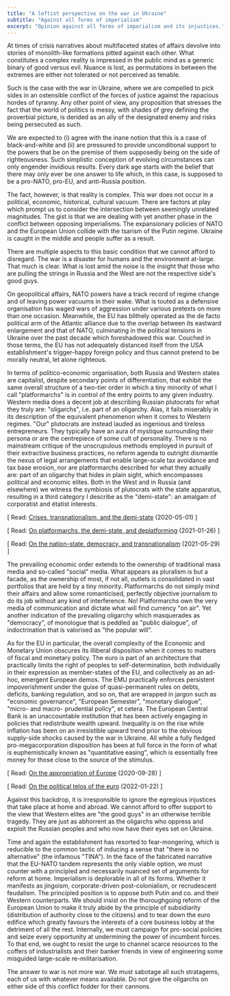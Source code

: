 ```yaml
---
title: "A leftist perspective on the war in Ukraine"
subtitle: "Against all forms of imperialism"
excerpt: "Opinion against all forms of imperialism and its injustices."
---
```


At times of crisis narratives about multifaceted states of affairs
devolve into stories of monolith-like formations pitted against each
other.  What constitutes a complex reality is impressed in the public
mind as a generic binary of good versus evil.  Nuance is lost, as
permutations in between the extremes are either not tolerated or not
perceived as tenable.

Such is the case with the war in Ukraine, where we are compelled to pick
sides in an ostensible conflict of the forces of justice against the
rapacious hordes of tyranny.  Any other point of view, any proposition
that stresses the fact that the world of politics is messy, with shades
of grey defining the proverbial picture, is derided as an ally of the
designated enemy and risks being persecuted as such.

We are expected to (i) agree with the inane notion that this is a case
of black-and-white and (ii) are pressured to provide unconditional
support to the powers that be on the premise of them supposedly being on
the side of righteousness.  Such simplistic conception of evolving
circumstances can only engender invidious results.  Every dark age
starts with the belief that there may only ever be one answer to life
which, in this case, is supposed to be a pro-NATO, pro-EU, and
anti-Russia position.

The fact, however, is that reality is complex.  This war does not occur
in a political, economic, historical, cultural vacuum.  There are
factors at play which prompt us to consider the intersection between
seemingly unrelated magnitudes.  The gist is that we are dealing with
yet another phase in the conflict between opposing imperialisms.  The
expansionary policies of NATO and the European Union collide with the
tsarism of the Putin regime.  Ukraine is caught in the middle and people
suffer as a result.

There are multiple aspects to this basic condition that we cannot afford
to disregard.  The war is a disaster for humans and the environment
at-large.  That much is clear.  What is lost amid the noise is the
insight that those who are pulling the strings in Russia and the West
are not the respective side's good guys.

On geopolitical affairs, NATO powers have a track record of regime
change and of leaving power vacuums in their wake.  What is touted as a
defensive organisation has waged wars of aggression under various
pretexts on more than one occasion.  Meanwhile, the EU has blithely
operated as the de facto political arm of the Atlantic alliance due to
the overlap between its eastward enlargement and that of NATO,
culminating in the political tensions in Ukraine over the past decade
which foreshadowed this war.  Couched in those terms, the EU has not
adequately distanced itself from the USA establishment's trigger-happy
foreign policy and thus cannot pretend to be morally neutral, let alone
righteous.

In terms of politico-economic organisation, both Russia and Western
states are capitalist, despite secondary points of differentiation, that
exhibit the same overall structure of a two-tier order in which a tiny
minority of what I call "platformarchs" is in control of the entry
points to any given industry.  Western media does a decent job at
describing Russian plutocrats for what they truly are: "oligarchs",
i.e. part of an oligarchy.  Alas, it fails miserably in its description
of the equivalent phenomenon when it comes to Western regimes.  "Our"
plutocrats are instead lauded as ingenious and tireless entrepreneurs.
They typically have an aura of mystique surrounding their persona or are
the centrepiece of some cult of personality.  There is no mainstream
critique of the unscrupulous methods employed in pursuit of their
extractive business practices, no reform agenda to outright dismantle
the nexus of legal arrangements that enable large-scale tax avoidance
and tax base erosion, nor are platformarchs described for what they
actually are: part of an oligarchy that hides in plain sight, which
encompasses political and economic elites.  Both in the West and in
Russia (and elsewhere) we witness the symbiosis of plutocrats with the
state apparatus, resulting in a third category I describe as the
"demi-state": an amalgam of corporatist and étatist interests.

[ Read: [Crises, transnationalism, and the
demi-state](https://protesilaos.com/politics/2020-05-01-internationalism-localism/)
(2020-05-01) ]

[ Read: [On platformarchs, the demi-state, and
deplatforming](https://protesilaos.com/politics/2021-01-26-platformarchs-demistate-deplatforming/)
(2021-01-26) ]

[ Read: [On the nation-state, democracy, and
transnationalism](https://protesilaos.com/politics/2021-05-29-nation-state-democracy-transnationalism/)
(2021-05-29) ]

The prevailing economic order extends to the ownership of traditional
mass media and so-called "social" media.  What appears as pluralism is
but a facade, as the ownership of most, if not all, outlets is
consolidated in vast portfolios that are held by a tiny minority.
Platformarchs do not simply mind their affairs and allow some
romanticised, perfectly objective journalism to do its job without any
kind of interference.  No!  Platformarchs own the very media of
communication and dictate what will find currency "on air".  Yet another
indication of the prevailing oligarchy which masquerades as "democracy",
of monologue that is peddled as "public dialogue", of indoctrination
that is valorised as "the popular will".

As for the EU in particular, the overall complexity of the Economic and
Monetary Union obscures its illiberal disposition when it comes to
matters of fiscal and monetary policy.  The euro is part of an
architecture that practically limits the right of peoples to
self-determination, both individually in their expression as
member-states of the EU, and collectively as an ad-hoc, emergent
European demos.  The EMU practically enforces persistent impoverishment
under the guise of quasi-permanent rules on debts, deficits, banking
regulation, and so on, that are wrapped in jargon such as "economic
governance", "European Semester", "monetary dialogue", "micro- and
macro- prudential policy", et cetera.  The European Central Bank is an
unaccountable institution that has been actively engaging in policies
that redistribute wealth upward.  Inequality is on the rise while
inflation has been on an irresistible upward trend prior to the obvious
supply-side shocks caused by the war in Ukraine.  All while a fully
fledged pro-megacorporation disposition has been at full force in the
form of what is euphemistically known as "quantitative easing", which is
essentially free money for those close to the source of the stimulus.

[ Read: [On the appropriation of
Europe](https://protesilaos.com/politics/2020-09-28-appropriation-europe/)
(2020-09-28) ]

[ Read: [On the political telos of the
euro](https://protesilaos.com/politics/2022-01-22-euro-political-end/)
(2022-01-22) ]

Against this backdrop, it is irresponsible to ignore the egregious
injustices that take place at home and abroad.  We cannot afford to
offer support to the view that Western elites are "the good guys" in an
otherwise terrible tragedy.  They are just as abhorrent as the oligarchs
who oppress and exploit the Russian peoples and who now have their eyes
set on Ukraine.

Time and again the establishment has resorted to fear-mongering, which
is reducible to the common tactic of inducing a sense that "there is no
alternative" (the infamous "TINA").  In the face of the fabricated
narrative that the EU-NATO tandem represents the only viable option, we
must counter with a principled and necessarily nuanced set of arguments
for reform at home.  Imperialism is deplorable in all of its forms.
Whether it manifests as jingoism, corporate-driven post-colonialism, or
recrudescent feudalism.  The principled position is to oppose both Putin
and co. and their Western counterparts.  We should insist on the
thoroughgoing reform of the European Union to make it truly abide by the
principle of subsidiarity (distribution of authority close to the
citizens) and to tear down the euro edifice which greatly favours the
interests of a core business lobby at the detriment of all the rest.
Internally, we must campaign for pro-social policies and seize every
opportunity at undermining the power of incumbent forces.  To that end,
we ought to resist the urge to channel scarce resources to the coffers
of industrialists and their banker friends in view of engineering some
misguided large-scale re-militarisation.

The answer to war is not more war.  We must sabotage all such
stratagems, each of us with whatever means available.  Do not give the
oligarchs on either side of this conflict fodder for their cannons.
